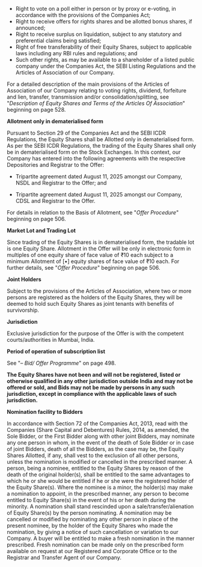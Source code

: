 * Right to vote on a poll either in person or by proxy or e-voting, in accordance with the provisions of the Companies Act;
* Right to receive offers for rights shares and be allotted bonus shares, if announced;
* Right to receive surplus on liquidation, subject to any statutory and preferential claims being satisfied;
* Right of free transferability of their Equity Shares, subject to applicable laws including any RBI rules and regulations; and
* Such other rights, as may be available to a shareholder of a listed public company under the Companies Act, the SEBI Listing Regulations and the Articles of Association of our Company.

For a detailed description of the main provisions of the Articles of Association of our Company relating to voting rights, dividend, forfeiture and lien, transfer, transmission and/or consolidation/splitting, see "*Description of Equity Shares and Terms of the Articles Of Association*" beginning on page 528.

**Allotment only in dematerialised form**

Pursuant to Section 29 of the Companies Act and the SEBI ICDR Regulations, the Equity Shares shall be Allotted only in dematerialised form. As per the SEBI ICDR Regulations, the trading of the Equity Shares shall only be in dematerialised form on the Stock Exchanges. In this context, our Company has entered into the following agreements with the respective Depositories and Registrar to the Offer:

* Tripartite agreement dated August 11, 2025 amongst our Company, NSDL and Registrar to the Offer; and

* Tripartite agreement dated August 11, 2025 amongst our Company, CDSL and Registrar to the Offer.

For details in relation to the Basis of Allotment, see "*Offer Procedure*" beginning on page 506.

**Market Lot and Trading Lot**

Since trading of the Equity Shares is in dematerialised form, the tradable lot is one Equity Share. Allotment in the Offer will be only in electronic form in multiples of one equity share of face value of ₹10 each subject to a minimum Allotment of [•] equity shares of face value of ₹10 each. For further details, see "*Offer Procedure*" beginning on page 506.

**Joint Holders**

Subject to the provisions of the Articles of Association, where two or more persons are registered as the holders of the Equity Shares, they will be deemed to hold such Equity Shares as joint tenants with benefits of survivorship.

**Jurisdiction**

Exclusive jurisdiction for the purpose of the Offer is with the competent courts/authorities in Mumbai, India.

**Period of operation of subscription list**

See "*– Bid/ Offer Programme*" on page 498.

**The Equity Shares have not been and will not be registered, listed or otherwise qualified in any other jurisdiction outside India and may not be offered or sold, and Bids may not be made by persons in any such jurisdiction, except in compliance with the applicable laws of such jurisdiction.**

**Nomination facility to Bidders**

In accordance with Section 72 of the Companies Act, 2013, read with the Companies (Share Capital and Debentures) Rules, 2014, as amended, the Sole Bidder, or the First Bidder along with other joint Bidders, may nominate any one person in whom, in the event of the death of Sole Bidder or in case of joint Bidders, death of all the Bidders, as the case may be, the Equity Shares Allotted, if any, shall vest to the exclusion of all other persons, unless the nomination is modified or cancelled in the prescribed manner. A person, being a nominee, entitled to the Equity Shares by reason of the death of the original holder(s), shall be entitled to the same advantages to which he or she would be entitled if he or she were the registered holder of the Equity Share(s). Where the nominee is a minor, the holder(s) may make a nomination to appoint, in the prescribed manner, any person to become entitled to Equity Share(s) in the event of his or her death during the minority. A nomination shall stand rescinded upon a sale/transfer/alienation of Equity Share(s) by the person nominating. A nomination may be cancelled or modified by nominating any other person in place of the present nominee, by the holder of the Equity Shares who made the nomination, by giving a notice of such cancellation or variation to our Company. A buyer will be entitled to make a fresh nomination in the manner prescribed. Fresh nomination can be made only on the prescribed form available on request at our Registered and Corporate Office or to the Registrar and Transfer Agent of our Company.
